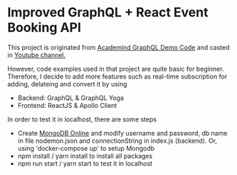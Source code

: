 # Improved GraphQL + React Event Booking API

This project is originated from [Academind GraphQL Demo Code](https://github.com/academind/yt-graphql-react-event-booking-api/) and casted in [Youtube channel.](https://www.youtube.com/watch?v=7giZGFDGnkc&list=PL55RiY5tL51rG1x02Yyj93iypUuHYXcB_&index=1)

However, code examples used in that project are quite basic for beginner. Therefore, I decide to add more features such as real-time subscription for adding, delateing and convert it by using
- Backend: GraphQL & GraphQL Yoga
- Frontend: ReactJS & Apollo Client

In order to test it in localhost, there are some steps
- Create [MongoDB Online](https://cloud.mongodb.com) and modify username and password, db name in file nodemon.json and connectionString in index.js (backend). Or, using 'docker-compose up' to setup Mongodb
- npm install / yarn install to install all packages
- npm run start / yarn start to test it in localhost

